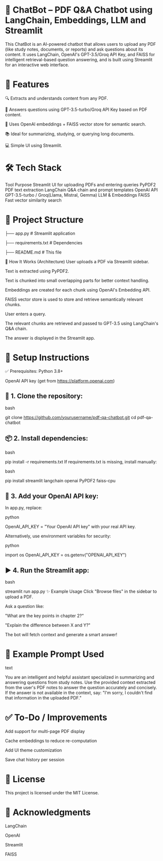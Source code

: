 # 📄 ChatBot – PDF Q&A Chatbot using LangChain, Embeddings, LLM and Streamlit

This ChatBot is an AI-powered chatbot that allows users to upload any PDF (like study notes, documents, or reports) and ask questions about its content. 
It uses LangChain, OpenAI's GPT-3.5/Groq API Key, and FAISS for intelligent retrieval-based question answering, and is built using Streamlit for an interactive web interface.

# 🚀 Features

🔍 Extracts and understands content from any PDF.

🤖 Answers questions using GPT-3.5-turbo/Groq API Key based on PDF content.

🧠 Uses OpenAI embeddings + FAISS vector store for semantic search.

📚 Ideal for summarizing, studying, or querying long documents.

💻 Simple UI using Streamlit.

# 🛠️ Tech Stack

Tool	Purpose
Streamlit	UI for uploading PDFs and entering queries
PyPDF2	PDF text extraction
LangChain	Q&A chain and prompt templates
OpenAI API	GPT-3.5-turbo / Groq(Llama, Mistral, Gemma) LLM & Embeddings
FAISS	Fast vector similarity search

# 📂 Project Structure

├── app.py                # Streamlit application

├── requirements.txt      # Dependencies

├── README.md             # This file

🧠 How It Works (Architecture)
User uploads a PDF via Streamlit sidebar.

Text is extracted using PyPDF2.

Text is chunked into small overlapping parts for better context handling.

Embeddings are created for each chunk using OpenAI's Embedding API.

FAISS vector store is used to store and retrieve semantically relevant chunks.

User enters a query.

The relevant chunks are retrieved and passed to GPT-3.5 using LangChain's Q&A chain.

The answer is displayed in the Streamlit app.

# 🧾 Setup Instructions
✅ Prerequisites:
Python 3.8+

OpenAI API key (get from https://platform.openai.com)

## 🔧 1. Clone the repository:
bash

git clone https://github.com/yourusername/pdf-qa-chatbot.git
cd pdf-qa-chatbot

## 📦 2. Install dependencies:
bash

pip install -r requirements.txt
If requirements.txt is missing, install manually:

bash

pip install streamlit langchain openai PyPDF2 faiss-cpu

## 🔑 3. Add your OpenAI API key:

In app.py, replace:

python

OpenAI_API_KEY = "Your OpenAI API key"
with your real API key.

Alternatively, use environment variables for security:

python

import os
OpenAI_API_KEY = os.getenv("OPENAI_API_KEY")

## ▶️ 4. Run the Streamlit app:
bash

streamlit run app.py
✨ Example Usage
Click "Browse files" in the sidebar to upload a PDF.

Ask a question like:

"What are the key points in chapter 2?"

"Explain the difference between X and Y?"

The bot will fetch context and generate a smart answer!

# 🧪 Example Prompt Used

text

You are an intelligent and helpful assistant specialized in summarizing and answering questions from study notes.
Use the provided context extracted from the user's PDF notes to answer the question accurately and concisely.
If the answer is not available in the context, say: "I'm sorry, I couldn't find that information in the uploaded PDF."

# ✅ To-Do / Improvements

 Add support for multi-page PDF display

 Cache embeddings to reduce re-computation

 Add UI theme customization

 Save chat history per session

# 📄 License

This project is licensed under the MIT License.

# 👋 Acknowledgments

LangChain

OpenAI

Streamlit

FAISS
